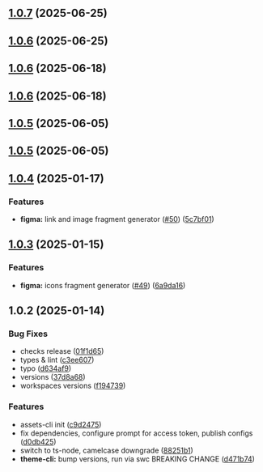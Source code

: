 

## [1.0.7](https://github.com/atls/figma/compare/@atls/figma-assets-cli@1.0.7...@atls/figma-assets-cli@1.0.7) (2025-06-25)






## [1.0.6](https://github.com/atls/figma/compare/@atls/figma-assets-cli@1.0.7...@atls/figma-assets-cli@1.0.6) (2025-06-25)






## [1.0.6](https://github.com/atls/figma/compare/@atls/figma-assets-cli@1.0.7...@atls/figma-assets-cli@1.0.6) (2025-06-18)






## [1.0.6](https://github.com/atls/figma/compare/@atls/figma-assets-cli@1.0.5...@atls/figma-assets-cli@1.0.6) (2025-06-18)






## [1.0.5](https://github.com/atls/figma/compare/@atls/figma-assets-cli@1.0.5...@atls/figma-assets-cli@1.0.5) (2025-06-05)






## [1.0.5](https://github.com/atls/figma/compare/@atls/figma-assets-cli@1.0.4...@atls/figma-assets-cli@1.0.5) (2025-06-05)






## [1.0.4](https://github.com/atls/figma/compare/@atls/figma-assets-cli@1.0.3...@atls/figma-assets-cli@1.0.4) (2025-01-17)


### Features


* **figma:** link and image fragment generator ([#50](https://github.com/atls/figma/issues/50)) ([5c7bf01](https://github.com/atls/figma/commit/5c7bf013046f44d038a763f9ee2d8ad263c2a69f))



## [1.0.3](https://github.com/atls/figma/compare/@atls/figma-assets-cli@1.0.2...@atls/figma-assets-cli@1.0.3) (2025-01-15)

### Features

- **figma:** icons fragment generator ([#49](https://github.com/atls/figma/issues/49)) ([6a9da16](https://github.com/atls/figma/commit/6a9da16b8312ff8a5ea2cb2d46f506f8927b0e3c))

## 1.0.2 (2025-01-14)

### Bug Fixes

- checks release ([01f1d65](https://github.com/atls/figma/commit/01f1d6554c5656ffb66fbe16cb4bd09275d6eed6))
- types & lint ([c3ee607](https://github.com/atls/figma/commit/c3ee607aab083d1560bda7dfc4c3cc524c72bd29))
- typo ([d634af9](https://github.com/atls/figma/commit/d634af9f4449af4228637817adf139b91f919413))
- versions ([37d8a68](https://github.com/atls/figma/commit/37d8a6811e78333dd0d338bb53edf99e9d7ef280))
- workspaces versions ([f194739](https://github.com/atls/figma/commit/f1947396015b90ce5dbb913549f9ff6bb13059b8))

### Features

- assets-cli init ([c9d2475](https://github.com/atls/figma/commit/c9d24759ce4dac515d61ede039adea9af32a749d))
- fix dependencies, configure prompt for access token, publish configs ([d0db425](https://github.com/atls/figma/commit/d0db42522e5a90b1da9a81afd633ea1cd59002fa))
- switch to ts-node, camelcase downgrade ([88251b1](https://github.com/atls/figma/commit/88251b1656f9d21b72a54f797e17a3649d87b540))
- **theme-cli:** bump versions, run via swc BREAKING CHANGE ([d471b74](https://github.com/atls/figma/commit/d471b74484839bb96dc4002a327cbad51af58171))
